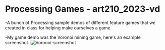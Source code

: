 # Processing Games - art210_2023-vd

-A bunch of Processing sample demos of different feature games that we created in class for helping make ourselves a game.

-My game demo was the Voronoi mining game, here's an example screenshot.
![Voronoi-screenshot](https://github.com/Orangehundred/art210_2023-vd/assets/87043291/eaec04d1-5584-49f7-9d9a-f3373abece36)
